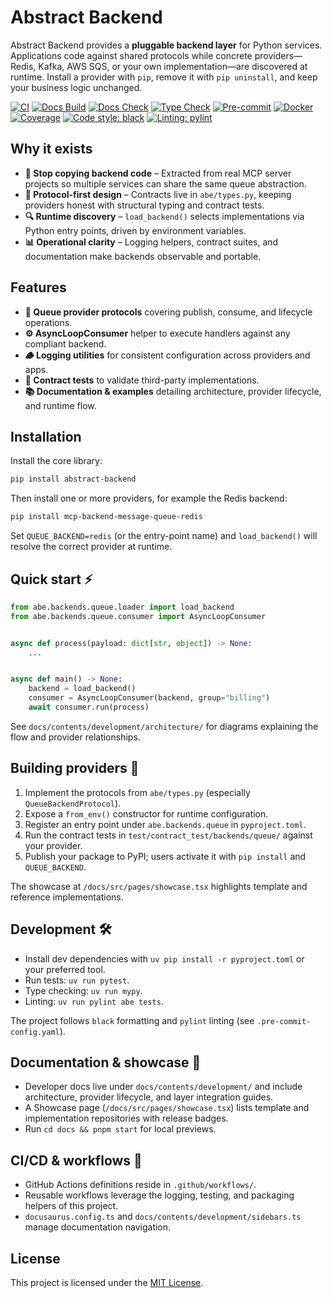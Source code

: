 # Abstract Backend

Abstract Backend provides a **pluggable backend layer** for Python services. Applications code against shared protocols while concrete providers—Redis, Kafka, AWS SQS, or your own implementation—are discovered at runtime. Install a provider with `pip`, remove it with `pip uninstall`, and keep your business logic unchanged.

[![CI](https://github.com/Chisanan232/abstract-backend/actions/workflows/ci.yaml/badge.svg)](https://github.com/Chisanan232/abstract-backend/actions/workflows/ci.yaml)
[![Docs Build](https://github.com/Chisanan232/abstract-backend/actions/workflows/documentation.yaml/badge.svg)](https://github.com/Chisanan232/abstract-backend/actions/workflows/documentation.yaml)
[![Docs Check](https://github.com/Chisanan232/abstract-backend/actions/workflows/docs-build-check.yaml/badge.svg)](https://github.com/Chisanan232/abstract-backend/actions/workflows/docs-build-check.yaml)
[![Type Check](https://github.com/Chisanan232/abstract-backend/actions/workflows/type-check.yml/badge.svg)](https://github.com/Chisanan232/abstract-backend/actions/workflows/type-check.yml)
[![Pre-commit](https://img.shields.io/badge/pre--commit-enabled-brightgreen?logo=pre-commit)](https://pre-commit.com/)
[![Docker](https://github.com/Chisanan232/abstract-backend/actions/workflows/rw_docker_operations.yaml/badge.svg)](https://github.com/Chisanan232/abstract-backend/actions/workflows/rw_docker_operations.yaml)
[![Coverage](https://img.shields.io/codecov/c/github/Chisanan232/abstract-backend?logo=codecov)](https://codecov.io/gh/Chisanan232/abstract-backend)
[![Code style: black](https://img.shields.io/badge/code%20style-black-000000.svg)](https://github.com/psf/black)
[![Linting: pylint](https://img.shields.io/badge/linting-pylint-yellowgreen)](https://github.com/pylint-dev/pylint)

## Why it exists

- **🚫 Stop copying backend code** – Extracted from real MCP server projects so multiple services can share the same queue abstraction.
- **📐 Protocol-first design** – Contracts live in `abe/types.py`, keeping providers honest with structural typing and contract tests.
- **🔍 Runtime discovery** – `load_backend()` selects implementations via Python entry points, driven by environment variables.
- **📊 Operational clarity** – Logging helpers, contract suites, and documentation make backends observable and portable.

## Features

- **📮 Queue provider protocols** covering publish, consume, and lifecycle operations.
- **⚙️ AsyncLoopConsumer** helper to execute handlers against any compliant backend.
- **🪵 Logging utilities** for consistent configuration across providers and apps.
- **🧪 Contract tests** to validate third-party implementations.
- **📚 Documentation & examples** detailing architecture, provider lifecycle, and runtime flow.

## Installation

Install the core library:

```bash
pip install abstract-backend
```

Then install one or more providers, for example the Redis backend:

```bash
pip install mcp-backend-message-queue-redis
```

Set `QUEUE_BACKEND=redis` (or the entry-point name) and `load_backend()` will resolve the correct provider at runtime.

## Quick start ⚡️

```python
from abe.backends.queue.loader import load_backend
from abe.backends.queue.consumer import AsyncLoopConsumer


async def process(payload: dict[str, object]) -> None:
    ...


async def main() -> None:
    backend = load_backend()
    consumer = AsyncLoopConsumer(backend, group="billing")
    await consumer.run(process)
```

See `docs/contents/development/architecture/` for diagrams explaining the flow and provider relationships.

## Building providers 🧩

1. Implement the protocols from `abe/types.py` (especially `QueueBackendProtocol`).
2. Expose a `from_env()` constructor for runtime configuration.
3. Register an entry point under `abe.backends.queue` in `pyproject.toml`.
4. Run the contract tests in `test/contract_test/backends/queue/` against your provider.
5. Publish your package to PyPI; users activate it with `pip install` and `QUEUE_BACKEND`.

The showcase at `/docs/src/pages/showcase.tsx` highlights template and reference implementations.

## Development 🛠️

- Install dev dependencies with `uv pip install -r pyproject.toml` or your preferred tool.
- Run tests: `uv run pytest`.
- Type checking: `uv run mypy`.
- Linting: `uv run pylint abe tests`.

The project follows `black` formatting and `pylint` linting (see `.pre-commit-config.yaml`).

## Documentation & showcase 📖

- Developer docs live under `docs/contents/development/` and include architecture, provider lifecycle, and layer integration guides.
- A Showcase page (`/docs/src/pages/showcase.tsx`) lists template and implementation repositories with release badges.
- Run `cd docs && pnpm start` for local previews.

## CI/CD & workflows 🤖

- GitHub Actions definitions reside in `.github/workflows/`.
- Reusable workflows leverage the logging, testing, and packaging helpers of this project.
- `docusaurus.config.ts` and `docs/contents/development/sidebars.ts` manage documentation navigation.

## License

This project is licensed under the [MIT License](./LICENSE).
